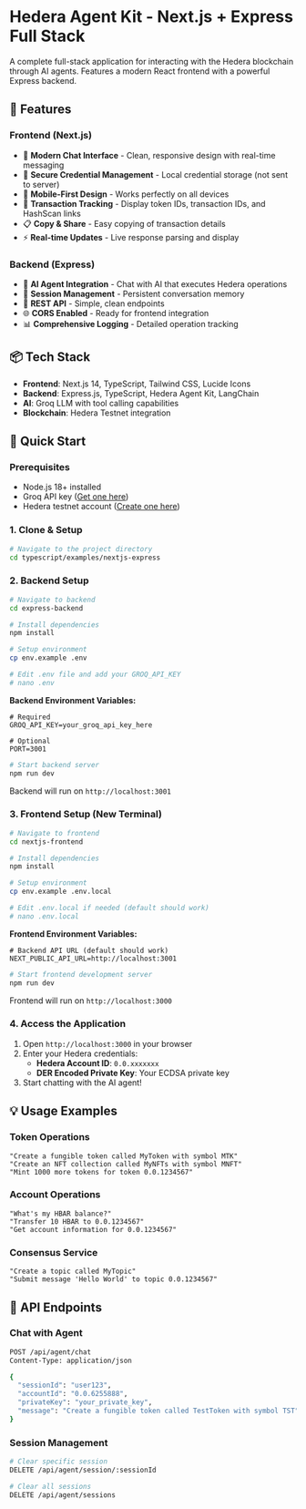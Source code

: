 # Hedera Agent Kit - Next.js + Express Full Stack

A complete full-stack application for interacting with the Hedera blockchain through AI agents. Features a modern React frontend with a powerful Express backend.

## 🚀 Features

### **Frontend (Next.js)**
- 🎨 **Modern Chat Interface** - Clean, responsive design with real-time messaging
- 🔐 **Secure Credential Management** - Local credential storage (not sent to server)
- 📱 **Mobile-First Design** - Works perfectly on all devices
- 🔗 **Transaction Tracking** - Display token IDs, transaction IDs, and HashScan links
- 📋 **Copy & Share** - Easy copying of transaction details
- ⚡ **Real-time Updates** - Live response parsing and display

### **Backend (Express)**
- 🤖 **AI Agent Integration** - Chat with AI that executes Hedera operations
- 💾 **Session Management** - Persistent conversation memory
- 🔧 **REST API** - Simple, clean endpoints
- 🌐 **CORS Enabled** - Ready for frontend integration
- 📊 **Comprehensive Logging** - Detailed operation tracking

## 📦 Tech Stack

- **Frontend**: Next.js 14, TypeScript, Tailwind CSS, Lucide Icons
- **Backend**: Express.js, TypeScript, Hedera Agent Kit, LangChain
- **AI**: Groq LLM with tool calling capabilities
- **Blockchain**: Hedera Testnet integration


## 🚀 Quick Start

### **Prerequisites**
- Node.js 18+ installed
- Groq API key ([Get one here](https://console.groq.com/))
- Hedera testnet account ([Create one here](https://portal.hedera.com/register))

### **1. Clone & Setup**
```bash
# Navigate to the project directory
cd typescript/examples/nextjs-express
```

### **2. Backend Setup**
```bash
# Navigate to backend
cd express-backend

# Install dependencies
npm install

# Setup environment
cp env.example .env

# Edit .env file and add your GROQ_API_KEY
# nano .env
```

**Backend Environment Variables:**
```env
# Required
GROQ_API_KEY=your_groq_api_key_here

# Optional
PORT=3001
```

```bash
# Start backend server
npm run dev
```

Backend will run on `http://localhost:3001`

### **3. Frontend Setup (New Terminal)**
```bash
# Navigate to frontend
cd nextjs-frontend

# Install dependencies  
npm install

# Setup environment
cp env.example .env.local

# Edit .env.local if needed (default should work)
# nano .env.local
```

**Frontend Environment Variables:**
```env
# Backend API URL (default should work)
NEXT_PUBLIC_API_URL=http://localhost:3001
```

```bash
# Start frontend development server
npm run dev
```

Frontend will run on `http://localhost:3000`

### **4. Access the Application**
1. Open `http://localhost:3000` in your browser
2. Enter your Hedera credentials:
   - **Hedera Account ID**: `0.0.xxxxxxx`
   - **DER Encoded Private Key**: Your ECDSA private key
3. Start chatting with the AI agent!

## 💡 Usage Examples

### **Token Operations**
```
"Create a fungible token called MyToken with symbol MTK"
"Create an NFT collection called MyNFTs with symbol MNFT"  
"Mint 1000 more tokens for token 0.0.1234567"
```

### **Account Operations**
```
"What's my HBAR balance?"
"Transfer 10 HBAR to 0.0.1234567"
"Get account information for 0.0.1234567"
```

### **Consensus Service**
```
"Create a topic called MyTopic"
"Submit message 'Hello World' to topic 0.0.1234567"
```

## 🔧 API Endpoints

### **Chat with Agent**
```bash
POST /api/agent/chat
Content-Type: application/json

{
  "sessionId": "user123",
  "accountId": "0.0.6255888", 
  "privateKey": "your_private_key",
  "message": "Create a fungible token called TestToken with symbol TST"
}
```

### **Session Management**
```bash
# Clear specific session
DELETE /api/agent/session/:sessionId

# Clear all sessions
DELETE /api/agent/sessions
```

